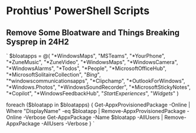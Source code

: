 <!-- ![Prohtius Logo](https://prohtiusaws-0001.s3.us-east-1.amazonaws.com/ProhtiusText.png) -->

# Prohtius' PowerShell Scripts

## Remove Some Bloatware and Things Breaking Sysprep in 24H2

`
$bloatapps = @(
	"*WindowsMaps",
	"MSTeams",
	"*YourPhone",
	"*ZuneMusic",
	"*ZuneVideo",
	"*WindowsMaps",
	"*WindowsCamera",
	"*WindowsAlarms",
	"*Todos",
	"*People",
	"*MicrosoftOfficeHub",
	"*MicrosoftSolitaireCollection",
	"*Bing*",	
	"*windowscommunicationsapps",
	"*Clipchamp",
	"*OutlookForWindows",
	"*Windows.Photos",
	"*WindowsSoundRecorder",
	"*MicrosoftStickyNotes",
	"*Copilot",
	"*WindowsFeedbackHub",
	"*StartExperiences*",
	"*Widgets*"
)

foreach ($bloatapp in $bloatapps) 
{
	Get-AppxProvisionedPackage -Online | Where "DisplayName" -eq $bloatapp | Remove-AppxProvisionedPackage -Online -Verbose
    Get-AppxPackage -Name $bloatapp -AllUsers | Remove-AppxPackage -AllUsers -Verbose
}
`
